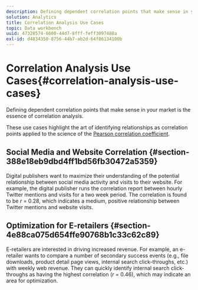 ```yaml
---
description: Defining dependent correlation points that make sense in your market is the essence of correlation analysis.
solution: Analytics
title: Correlation Analysis Use Cases
topic: Data workbench
uuid: 47328574-6600-44d7-8fff-feff3097488a
exl-id: d4834350-8756-44b7-ab2d-64f86134100b
---
```

# Correlation Analysis Use Cases{#correlation-analysis-use-cases}

Defining dependent correlation points that make sense in your market is the essence of correlation analysis.

These use cases highlight the art of identifying relationships as correlation points applied to the science of the [Pearson correlation coefficient](../../../../home/c-get-started/c-analysis-vis/c-correlation-analysis/c-correlation-pearsons.md#concept-5996cb8c89fd4df5b47b7318e7a1d29c).

## Social Media and Website Correlation {#section-388e18eb9dbd4ff1bd56fb30472a5359}

Digital publishers want to maximize their understanding of the potential relationship between social media activity and visits to their website. For example, the digital publisher runs the correlation report between hourly Twitter mentions and visits for a two week period. The correlation is found to be *r* = 0.28, which indicates a medium, positive relationship between Twitter mentions and website visits.

## Optimization for E-retailers {#section-4e88ca075d654ffe90768b1c33c62c89}

E-retailers are interested in driving increased revenue. For example, an e-retailer wants to compare a number of secondary success events (e.g., file downloads, product detail page views, internal search click-throughs, etc.) with weekly web revenue. They can quickly identify internal search click-throughs as having the highest correlation (*r* = 0.46), which may indicate an area for optimization.
